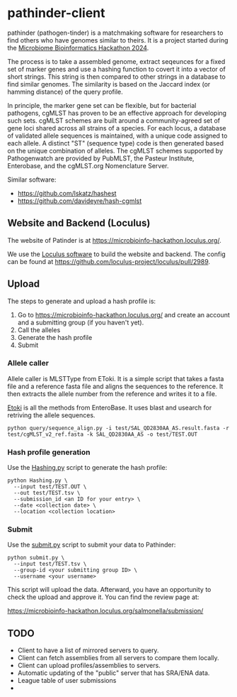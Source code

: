 # pathinder-client

pathinder (pathogen-tinder) is a matchmaking software for researchers to find others who have genomes similar to theirs. It is a project started during the [Microbiome Bioinformatics Hackathon 2024](https://github.com/microbio-hackathon-2024/).

The process is to take a assembled genome, extract seqeunces for a fixed set of marker genes and use a hashing function to covert  it into a vector of short strings. This string is then compared to other strings in a database to find similar genomes. The similarity is based on the Jaccard index (or hamming distance) of the query profile.

In principle, the marker gene set can be flexible, but for bacterial pathogens, cgMLST has proven to be an effective approach for developing such sets. cgMLST schemes are built around a community-agreed set of gene loci shared across all strains of a species. For each locus, a database of validated allele sequences is maintained, with a unique code assigned to each allele. A distinct "ST" (sequence type) code is then generated based on the unique combination of alleles. The cgMLST schemes supported by Pathogenwatch are provided by PubMLST, the Pasteur Institute, Enterobase, and the cgMLST.org Nomenclature Server.

Similar software:

*  https://github.com/lskatz/hashest
*  https://github.com/davideyre/hash-cgmlst 


## Website and Backend (Loculus)

The website of Patinder is at https://microbioinfo-hackathon.loculus.org/.

We use the [Loculus software](https://loculus.org) to build the website and backend. The config can be found at https://github.com/loculus-project/loculus/pull/2989.

## Upload

The steps to generate and upload a hash profile is:

1. Go to https://microbioinfo-hackathon.loculus.org/ and create an account and a submitting group (if you haven't yet).
2. Call the alleles
3. Generate the hash profile
4. Submit

### Allele caller 

Allele caller is MLSTType from EToki. It is a simple script that takes a fasta file and a reference fasta file and aligns the sequences to the reference. It then extracts the allele number from the reference and writes it to a file. 

[Etoki](https://github.com/zheminzhou/EToKi) is all the methods from EnteroBase. It uses blast and usearch for retriving the allele  sequences. 

```
python query/sequence_align.py -i test/SAL_QD2830AA_AS.result.fasta -r test/cgMLST_v2_ref.fasta -k SAL_QD2830AA_AS -o test/TEST.OUT
``` 

### Hash profile generation

Use the [Hashing.py](./Hashing.py) script to generate the hash profile:

```
python Hashing.py \
  --input test/TEST.OUT \
  --out test/TEST.tsv \
  --submission_id <an ID for your entry> \
  --date <collection date> \
  --location <collection location>
```

### Submit

Use the [submit.py](./submit.py) script to submit your data to Pathinder:

```
python submit.py \
  --input test/TEST.tsv \
  --group-id <your submitting group ID> \
  --username <your username>
```

This script will upload the data. Afterward, you have an opportunity to check the upload and approve it. You can find the review page at:

https://microbioinfo-hackathon.loculus.org/salmonella/submission/


## TODO

* Client to have a list of mirrored servers to query. 
* Client can fetch assemblies from all servers to compare them locally.
* Client can upload profiles/assemblies to servers.
* Automatic updating of the "public" server that has SRA/ENA data.
* League table of user submissions 
* 